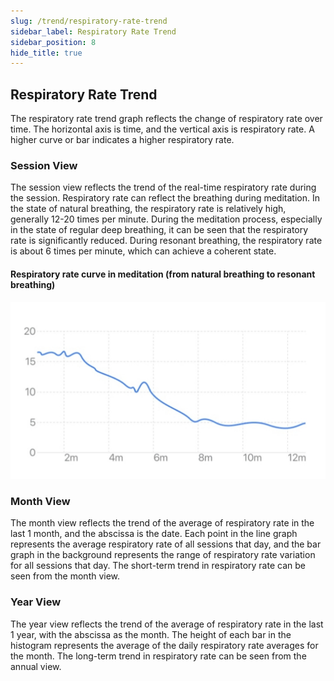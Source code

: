 ```yaml
---
slug: /trend/respiratory-rate-trend
sidebar_label: Respiratory Rate Trend
sidebar_position: 8
hide_title: true
---
```


## Respiratory Rate Trend

The respiratory rate trend graph reflects the change of respiratory rate over time. The horizontal axis is time, and the vertical axis is respiratory rate. A higher curve or bar indicates a higher respiratory rate.

### Session View

The session view reflects the trend of the real-time respiratory rate during the session. Respiratory rate can reflect the breathing during meditation. In the state of natural breathing, the respiratory rate is relatively high, generally 12-20 times per minute. During the meditation process, especially in the state of regular deep breathing, it can be seen that the respiratory rate is significantly reduced. During resonant breathing, the respiratory rate is about 6 times per minute, which can achieve a coherent state.

#### Respiratory rate curve in meditation (from natural breathing to resonant breathing)
![Respiratory rate curve in meditation (from natural breathing to resonant breathing)](ImagesL/21.PNG)

### Month View

The month view reflects the trend of the average of respiratory rate in the last 1 month, and the abscissa is the date. Each point in the line graph represents the average respiratory rate of all sessions that day, and the bar graph in the background represents the range of respiratory rate variation for all sessions that day. The short-term trend in respiratory rate can be seen from the month view.

### Year View

The year view reflects the trend of the average of respiratory rate in the last 1 year, with the abscissa as the month. The height of each bar in the histogram represents the average of the daily respiratory rate averages for the month. The long-term trend in respiratory rate can be seen from the annual view.